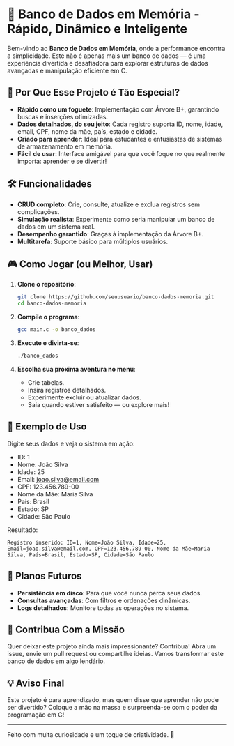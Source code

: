 # 🚀 Banco de Dados em Memória - Rápido, Dinâmico e Inteligente

Bem-vindo ao **Banco de Dados em Memória**, onde a performance encontra a simplicidade. Este não é apenas mais um banco de dados — é uma experiência divertida e desafiadora para explorar estruturas de dados avançadas e manipulação eficiente em C.

## 🌟 **Por Que Esse Projeto é Tão Especial?**
- **Rápido como um foguete**: Implementação com Árvore B+, garantindo buscas e inserções otimizadas.
- **Dados detalhados, do seu jeito**: Cada registro suporta ID, nome, idade, email, CPF, nome da mãe, país, estado e cidade.
- **Criado para aprender**: Ideal para estudantes e entusiastas de sistemas de armazenamento em memória.
- **Fácil de usar**: Interface amigável para que você foque no que realmente importa: aprender e se divertir!

## 🛠️ **Funcionalidades**
- **CRUD completo**: Crie, consulte, atualize e exclua registros sem complicações.
- **Simulação realista**: Experimente como seria manipular um banco de dados em um sistema real.
- **Desempenho garantido**: Graças à implementação da Árvore B+.
- **Multitarefa**: Suporte básico para múltiplos usuários.

## 🎮 **Como Jogar (ou Melhor, Usar)**
1. **Clone o repositório**:
   ```bash
   git clone https://github.com/seuusuario/banco-dados-memoria.git
   cd banco-dados-memoria
   ```

2. **Compile o programa**:
   ```bash
   gcc main.c -o banco_dados
   ```

3. **Execute e divirta-se**:
   ```bash
   ./banco_dados
   ```

4. **Escolha sua próxima aventura no menu**:
   - Crie tabelas.
   - Insira registros detalhados.
   - Experimente excluir ou atualizar dados.
   - Saia quando estiver satisfeito — ou explore mais!

## 🎯 **Exemplo de Uso**
Digite seus dados e veja o sistema em ação:

- ID: 1
- Nome: João Silva
- Idade: 25
- Email: joao.silva@email.com
- CPF: 123.456.789-00
- Nome da Mãe: Maria Silva
- País: Brasil
- Estado: SP
- Cidade: São Paulo

Resultado:
```
Registro inserido: ID=1, Nome=João Silva, Idade=25, Email=joao.silva@email.com, CPF=123.456.789-00, Nome da Mãe=Maria Silva, País=Brasil, Estado=SP, Cidade=São Paulo
```

## 🌌 **Planos Futuros**
- **Persistência em disco**: Para que você nunca perca seus dados.
- **Consultas avançadas**: Com filtros e ordenações dinâmicas.
- **Logs detalhados**: Monitore todas as operações no sistema.

## 🤝 **Contribua Com a Missão**
Quer deixar este projeto ainda mais impressionante? Contribua! Abra um issue, envie um pull request ou compartilhe ideias. Vamos transformar este banco de dados em algo lendário.

## 💡 **Aviso Final**
Este projeto é para aprendizado, mas quem disse que aprender não pode ser divertido? Coloque a mão na massa e surpreenda-se com o poder da programação em C!

---

Feito com muita curiosidade e um toque de criatividade. 🌟

